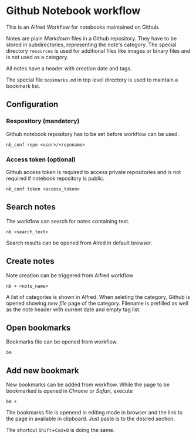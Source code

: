 # Github Notebook workflow

This is an Alfred Workflow for notebooks maintained on Github.

Notes are plain *Markdown* files in a Github repository. They have to be stored in subdirectories, representing the note's category.
The special directory `resources` is used for additional files like images or binary files and is not used as a category.

All notes have a header with creation date and tags.

The special file `bookmarks.md` in top level directory is used to maintain a bookmark list.

## Configuration
### Respository (mandatory)
Github notebook repository has to be set before workflow can be used.

```
nb_conf repo <user>/<reponame>
```

### Access token (optional)
Github access token is required to access private repositories and is not required if notebook repository is public.

```
nb_conf token <access_token>
```

## Search notes
The workflow can search for notes containing text.

```
nb <search_text>
```

Search results can be opened from Alred in default browser.

## Create notes
Note creation can be triggered from Alfred workflow
```
nb + <note_name>
```
A list of categories is shown in Alfred. When seleting the category, Github is opened showing *new file* page of the category. Filename is prefilled as well as the note header with current date and empty tag list.

## Open bookmarks
Bookmarks file can be opened from workflow.
```
bm
```

## Add new bookmark
New bookmarks can be added from workflow. While the page to be bookmarked is opened in *Chrome* or *Safari*, execute
```
bm +
```
The bookmarks file is openend in editing mode in browser and the link to the page in available in clipboard. Just paste is to the desired section.

The shortcut `Shift`+`Cmd`+`D` is doing the same.

	
